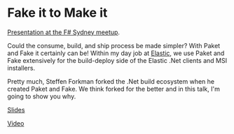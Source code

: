 # Fake it to Make it

[Presentation at the F# Sydney meetup](https://www.meetup.com/fsharpsydney/events/235632235/).

Could the consume, build, and ship process be made simpler? With Paket and Fake it certainly can be! Within my day job at [Elastic](https://www.elastic.co/), we use Paket and Fake extensively for the build-deploy side of the Elastic .Net clients and MSI installers. 

Pretty much, Steffen Forkman forked the .Net build ecosystem when he created Paket and Fake. We think forked for the better and in this talk, I'm going to show you why.

[Slides](http://russcam.github.io/paket-fake-talk/#/intro)

[Video](https://www.youtube.com/watch?v=SfOXl0YOu4g)
